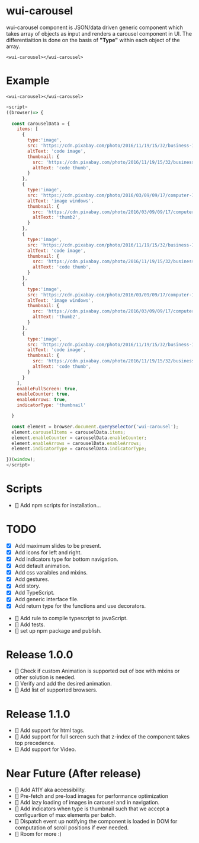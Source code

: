 # wui-carousel
wui-carousel component is JSON/data driven generic component which takes array of objects as input and renders a carousel component in UI. The differentiaition is done on the basis of  **"Type"** within each object of the array.

`<wui-carousel></wui-carousel>`

# Example
`<wui-carousel></wui-carousel>`

```javascript
<script>
((browser)=> {
  
  const carouselData = {
    items: [
      {
        type:'image',
        src: 'https://cdn.pixabay.com/photo/2016/11/19/15/32/business-1839876_1280.jpg',
        altText: 'code image',
        thumbnail: {
          src: 'https://cdn.pixabay.com/photo/2016/11/19/15/32/business-1839876_1280.jpg',
          altText: 'code thumb',
        }
      },
      {
        type:'image',
        src: 'https://cdn.pixabay.com/photo/2016/03/09/09/17/computer-1245714_1280.jpg',
        altText: 'image windows',
        thumbnail: {
          src: 'https://cdn.pixabay.com/photo/2016/03/09/09/17/computer-1245714_1280.jpg',
          altText: 'thumb2',
        }
      },
      {
        type:'image',
        src: 'https://cdn.pixabay.com/photo/2016/11/19/15/32/business-1839876_1280.jpg',
        altText: 'code image',
        thumbnail: {
          src: 'https://cdn.pixabay.com/photo/2016/11/19/15/32/business-1839876_1280.jpg',
          altText: 'code thumb',
        }
      },
      {
        type:'image',
        src: 'https://cdn.pixabay.com/photo/2016/03/09/09/17/computer-1245714_1280.jpg',
        altText: 'image windows',
        thumbnail: {
          src: 'https://cdn.pixabay.com/photo/2016/03/09/09/17/computer-1245714_1280.jpg',
          altText: 'thumb2',
        }
      },
      {
        type:'image',
        src: 'https://cdn.pixabay.com/photo/2016/11/19/15/32/business-1839876_1280.jpg',
        altText: 'code image',
        thumbnail: {
          src: 'https://cdn.pixabay.com/photo/2016/11/19/15/32/business-1839876_1280.jpg',
          altText: 'code thumb',
        }
      }
    ],
    enableFullScreen: true,
    enableCounter: true,
    enableArrows: true,
    indicatorType: 'thumbnail'

  }

  const element = browser.document.querySelector('wui-carousel');
  element.carouselItems = carouselData.items;
  element.enableCounter = carouselData.enableCounter;
  element.enableArrows = carouselData.enableArrows;
  element.indicatorType = carouselData.indicatorType;

})(window);
</script>
```
# Scripts
- [] Add npm scripts for installation...

# TODO 
- [x] Add maximum slides to be present. 
- [x] Add icons for left and right.
- [x] Add indicators type for bottom navigation.
- [x] Add default animation.
- [x] Add css varaibles and mixins.
- [x] Add gestures.
- [x] Add story.
- [x] Add TypeScript.
- [x] Add generic interface file.
- [x] Add return type for the functions and use decorators.
- [] Add rule to compile typescript to javaScript.
- [] Add tests.
- [] set up npm package and publish.

# Release 1.0.0
- [] Check if custom Animation is supported out of box with mixins or other solution is needed. 
- [] Verify and add the desired animation.
- [] Add list of supported browsers.

# Release 1.1.0
- [] Add support for html tags.
- [] Add support for full screen such that z-index of the component takes top precedence. 
- [] Add support for Video.

# Near Future (After release)
- [] Add A11Y aka accessibility.
- [] Pre-fetch and pre-load images for performance optimization
- [] Add lazy loading of images in carousel and in navigation.
- [] Add indicators when type is thumbnail such that we accept a configuartion of max elements per batch.
- [] Dispatch event up notifying the component is loaded in DOM for computation of scroll positions if ever needed.
- [] Room for more :)


